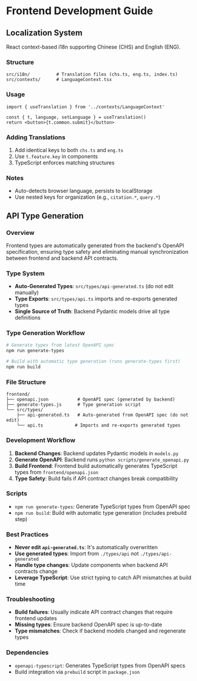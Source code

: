 # Frontend Development Guide

## Localization System

React context-based i18n supporting Chinese (CHS) and English (ENG).

### Structure
```
src/i18n/          # Translation files (chs.ts, eng.ts, index.ts)
src/contexts/      # LanguageContext.tsx
```

### Usage
```tsx
import { useTranslation } from '../contexts/LanguageContext'

const { t, language, setLanguage } = useTranslation()
return <button>{t.common.submit}</button>
```

### Adding Translations
1. Add identical keys to both `chs.ts` and `eng.ts`
2. Use `t.feature.key` in components
3. TypeScript enforces matching structures

### Notes
- Auto-detects browser language, persists to localStorage
- Use nested keys for organization (e.g., `citation.*`, `query.*`)

## API Type Generation

### Overview
Frontend types are automatically generated from the backend's OpenAPI specification, ensuring type safety and eliminating manual synchronization between frontend and backend API contracts.

### Type System
- **Auto-Generated Types**: `src/types/api-generated.ts` (do not edit manually)
- **Type Exports**: `src/types/api.ts` imports and re-exports generated types
- **Single Source of Truth**: Backend Pydantic models drive all type definitions

### Type Generation Workflow
```bash
# Generate types from latest OpenAPI spec
npm run generate-types

# Build with automatic type generation (runs generate-types first)
npm run build
```

### File Structure
```
frontend/
├── openapi.json           # OpenAPI spec (generated by backend)
├── generate-types.js      # Type generation script
└── src/types/
    ├── api-generated.ts   # Auto-generated from OpenAPI spec (do not edit)
    └── api.ts            # Imports and re-exports generated types
```

### Development Workflow
1. **Backend Changes**: Backend updates Pydantic models in `models.py`
2. **Generate OpenAPI**: Backend runs `python scripts/generate_openapi.py`
3. **Build Frontend**: Frontend build automatically generates TypeScript types from `frontend/openapi.json`
4. **Type Safety**: Build fails if API contract changes break compatibility

### Scripts
- `npm run generate-types`: Generate TypeScript types from OpenAPI spec
- `npm run build`: Build with automatic type generation (includes prebuild step)

### Best Practices
- **Never edit `api-generated.ts`**: It's automatically overwritten
- **Use generated types**: Import from `./types/api` not `./types/api-generated`
- **Handle type changes**: Update components when backend API contracts change
- **Leverage TypeScript**: Use strict typing to catch API mismatches at build time

### Troubleshooting
- **Build failures**: Usually indicate API contract changes that require frontend updates
- **Missing types**: Ensure backend OpenAPI spec is up-to-date
- **Type mismatches**: Check if backend models changed and regenerate types

### Dependencies
- `openapi-typescript`: Generates TypeScript types from OpenAPI specs
- Build integration via `prebuild` script in `package.json`
